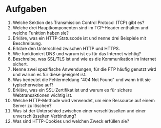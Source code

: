 # Aufgaben

1. Welche Sektion des Transmission Control Protocol (TCP) gibt es?
2. Welche drei Hauptkomponenten sind im TCP-Header enthalten und welche Funktion haben sie?
3. Erkläre, was ein HTTP-Statuscode ist und nenne drei Beispiele mit Beschreibung.
4. Erkläre den Unterschied zwischen HTTP und HTTPS.
5. Wie funktioniert DNS und warum ist es für das Internet wichtig?
6. Beschreibe, was SSL/TLS ist und wie es die Kommunikation im Internet sichert.
7. Nenne zwei spezifische Anwendungen, für die FTP häufig genutzt wird und warum es für diese geeignet ist.
8. Was bedeutet die Fehlermeldung "404 Not Found" und wann tritt sie typischerweise auf?
9. Erkläre, was ein SSL-Zertifikat ist und warum es für sichere Webtransaktionen wichtig ist.
10. Welche HTTP-Methode wird verwendet, um eine Ressource auf einem Server zu löschen?
11. Was ist der Unterschied zwischen einer verschlüsselten und einer unverschlüsselten Verbindung?
12. Was sind HTTP-Cookies und welchen Zweck erfüllen sie?
